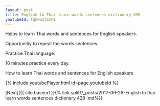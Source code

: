 ```yaml
---
layout: post
title: English to Thai learn words sentences dictionary 658 
youtubeId: fqkHuItCmPI
---
```

 
 
Helps to learn Thai words and sentences for English speakers.

Opportunitiy to repeat the words sentences. 

Practice Thai language. 
 
10 minutes practice every day. 
 
How to learn Thai words and sentences for English speakers 
 
{% include youtubePlayer.html id=page.youtubeId %}
 
 
[Next]({{ site.baseurl }}{% link  split1/_posts/2017-09-26-English to thai learn words sentences dictionary 428 .md%})
 
